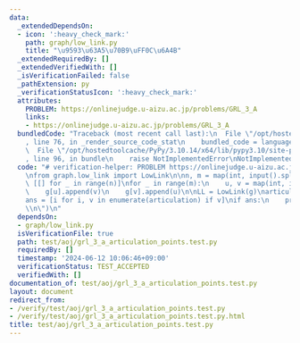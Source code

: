 ```yaml
---
data:
  _extendedDependsOn:
  - icon: ':heavy_check_mark:'
    path: graph/low_link.py
    title: "\u9593\u63A5\u70B9\uFF0C\u6A4B"
  _extendedRequiredBy: []
  _extendedVerifiedWith: []
  _isVerificationFailed: false
  _pathExtension: py
  _verificationStatusIcon: ':heavy_check_mark:'
  attributes:
    PROBLEM: https://onlinejudge.u-aizu.ac.jp/problems/GRL_3_A
    links:
    - https://onlinejudge.u-aizu.ac.jp/problems/GRL_3_A
  bundledCode: "Traceback (most recent call last):\n  File \"/opt/hostedtoolcache/PyPy/3.10.14/x64/lib/pypy3.10/site-packages/onlinejudge_verify/documentation/build.py\"\
    , line 76, in _render_source_code_stat\n    bundled_code = language.bundle(\n\
    \  File \"/opt/hostedtoolcache/PyPy/3.10.14/x64/lib/pypy3.10/site-packages/onlinejudge_verify/languages/python.py\"\
    , line 96, in bundle\n    raise NotImplementedError\nNotImplementedError\n"
  code: "# verification-helper: PROBLEM https://onlinejudge.u-aizu.ac.jp/problems/GRL_3_A\n\
    \nfrom graph.low_link import LowLink\n\nn, m = map(int, input().split())\ng =\
    \ [[] for _ in range(n)]\nfor _ in range(m):\n    u, v = map(int, input().split())\n\
    \    g[u].append(v)\n    g[v].append(u)\n\nLL = LowLink(g)\narticulation = LL.get_articulation()\n\
    ans = [i for i, v in enumerate(articulation) if v]\nif ans:\n    print(*ans, sep=\"\
    \\n\")\n"
  dependsOn:
  - graph/low_link.py
  isVerificationFile: true
  path: test/aoj/grl_3_a_articulation_points.test.py
  requiredBy: []
  timestamp: '2024-06-12 10:06:46+09:00'
  verificationStatus: TEST_ACCEPTED
  verifiedWith: []
documentation_of: test/aoj/grl_3_a_articulation_points.test.py
layout: document
redirect_from:
- /verify/test/aoj/grl_3_a_articulation_points.test.py
- /verify/test/aoj/grl_3_a_articulation_points.test.py.html
title: test/aoj/grl_3_a_articulation_points.test.py
---
```

